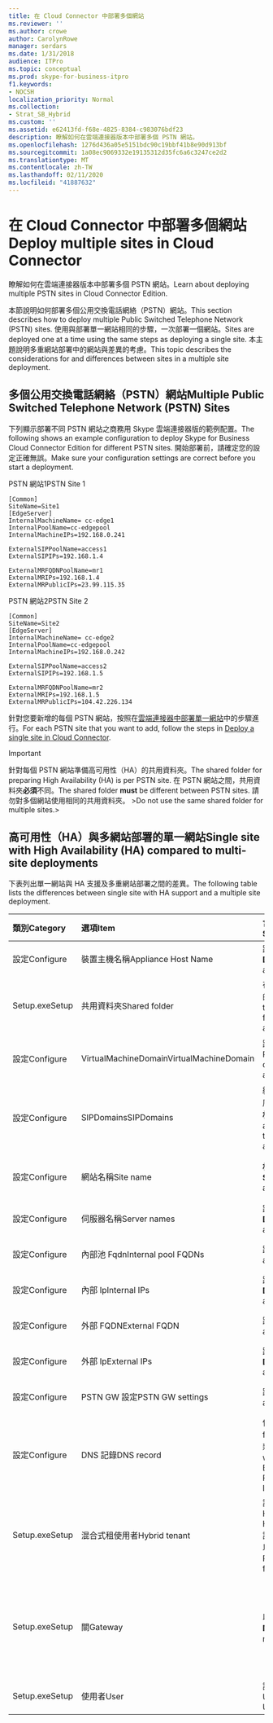 ```yaml
---
title: 在 Cloud Connector 中部署多個網站
ms.reviewer: ''
ms.author: crowe
author: CarolynRowe
manager: serdars
ms.date: 1/31/2018
audience: ITPro
ms.topic: conceptual
ms.prod: skype-for-business-itpro
f1.keywords:
- NOCSH
localization_priority: Normal
ms.collection:
- Strat_SB_Hybrid
ms.custom: ''
ms.assetid: e62413fd-f68e-4825-8384-c983076bdf23
description: 瞭解如何在雲端連接器版本中部署多個 PSTN 網站。
ms.openlocfilehash: 1276d436a05e5151bdc90c19bbf41b8e90d913bf
ms.sourcegitcommit: 1a08ec9069332e19135312d35fc6a6c3247ce2d2
ms.translationtype: MT
ms.contentlocale: zh-TW
ms.lasthandoff: 02/11/2020
ms.locfileid: "41887632"
---
```

# <a name="deploy-multiple-sites-in-cloud-connector"></a><span data-ttu-id="40389-103">在 Cloud Connector 中部署多個網站</span><span class="sxs-lookup"><span data-stu-id="40389-103">Deploy multiple sites in Cloud Connector</span></span>
 
<span data-ttu-id="40389-104">瞭解如何在雲端連接器版本中部署多個 PSTN 網站。</span><span class="sxs-lookup"><span data-stu-id="40389-104">Learn about deploying multiple PSTN sites in Cloud Connector Edition.</span></span>
  
<span data-ttu-id="40389-105">本節說明如何部署多個公用交換電話網絡（PSTN）網站。</span><span class="sxs-lookup"><span data-stu-id="40389-105">This section describes how to deploy multiple Public Switched Telephone Network (PSTN) sites.</span></span> <span data-ttu-id="40389-106">使用與部署單一網站相同的步驟，一次部署一個網站。</span><span class="sxs-lookup"><span data-stu-id="40389-106">Sites are deployed one at a time using the same steps as deploying a single site.</span></span> <span data-ttu-id="40389-107">本主題說明多重網站部署中的網站與差異的考慮。</span><span class="sxs-lookup"><span data-stu-id="40389-107">This topic describes the considerations for and differences between sites in a multiple site deployment.</span></span> 
  
## <a name="multiple-public-switched-telephone-network-pstn-sites"></a><span data-ttu-id="40389-108">多個公用交換電話網絡（PSTN）網站</span><span class="sxs-lookup"><span data-stu-id="40389-108">Multiple Public Switched Telephone Network (PSTN) Sites</span></span>

<span data-ttu-id="40389-109">下列顯示部署不同 PSTN 網站之商務用 Skype 雲端連接器版的範例配置。</span><span class="sxs-lookup"><span data-stu-id="40389-109">The following shows an example configuration to deploy Skype for Business Cloud Connector Edition for different PSTN sites.</span></span> <span data-ttu-id="40389-110">開始部署前，請確定您的設定正確無誤。</span><span class="sxs-lookup"><span data-stu-id="40389-110">Make sure your configuration settings are correct before you start a deployment.</span></span>
  
<span data-ttu-id="40389-111">PSTN 網站1</span><span class="sxs-lookup"><span data-stu-id="40389-111">PSTN Site 1</span></span>
  
```console
[Common]
SiteName=Site1
[EdgeServer]
InternalMachineName= cc-edge1
InternalPoolName=cc-edgepool
InternalMachineIPs=192.168.0.241

ExternalSIPPoolName=access1
ExternalSIPIPs=192.168.1.4

ExternalMRFQDNPoolName=mr1
ExternalMRIPs=192.168.1.4
ExternalMRPublicIPs=23.99.115.35
```

<span data-ttu-id="40389-112">PSTN 網站2</span><span class="sxs-lookup"><span data-stu-id="40389-112">PSTN Site 2</span></span>
  
```console
[Common]
SiteName=Site2
[EdgeServer]
InternalMachineName= cc-edge2
InternalPoolName=cc-edgepool
InternalMachineIPs=192.168.0.242

ExternalSIPPoolName=access2
ExternalSIPIPs=192.168.1.5

ExternalMRFQDNPoolName=mr2
ExternalMRIPs=192.168.1.5
ExternalMRPublicIPs=104.42.226.134
```

<span data-ttu-id="40389-113">針對您要新增的每個 PSTN 網站，按照在[雲端連接器中部署單一網站](deploy-a-single-site-in-cloud-connector.md)中的步驟進行。</span><span class="sxs-lookup"><span data-stu-id="40389-113">For each PSTN site that you want to add, follow the steps in [Deploy a single site in Cloud Connector](deploy-a-single-site-in-cloud-connector.md).</span></span>
  
> [!IMPORTANT]
> <span data-ttu-id="40389-114">針對每個 PSTN 網站準備高可用性（HA）的共用資料夾。</span><span class="sxs-lookup"><span data-stu-id="40389-114">The shared folder for preparing High Availability (HA) is per PSTN site.</span></span> <span data-ttu-id="40389-115">在 PSTN 網站之間，共用資料夾**必須**不同。</span><span class="sxs-lookup"><span data-stu-id="40389-115">The shared folder **must** be different between PSTN sites.</span></span> <span data-ttu-id="40389-116">請勿對多個網站使用相同的共用資料夾。 ></span><span class="sxs-lookup"><span data-stu-id="40389-116">Do not use the same shared folder for multiple sites.></span></span> 
  
## <a name="single-site-with-high-availability-ha-compared-to-multi-site-deployments"></a><span data-ttu-id="40389-117">高可用性（HA）與多網站部署的單一網站</span><span class="sxs-lookup"><span data-stu-id="40389-117">Single site with High Availability (HA) compared to multi-site deployments</span></span>
<span data-ttu-id="40389-118"><a name="BKMK_SingleSitecomparedtomulti-site"> </a></span><span class="sxs-lookup"><span data-stu-id="40389-118"><a name="BKMK_SingleSitecomparedtomulti-site"> </a></span></span>

<span data-ttu-id="40389-119">下表列出單一網站與 HA 支援及多重網站部署之間的差異。</span><span class="sxs-lookup"><span data-stu-id="40389-119">The following table lists the differences between single site with HA support and a multiple site deployment.</span></span>
  
|<span data-ttu-id="40389-120">**類別**</span><span class="sxs-lookup"><span data-stu-id="40389-120">**Category**</span></span>|<span data-ttu-id="40389-121">**選項**</span><span class="sxs-lookup"><span data-stu-id="40389-121">**Item**</span></span>|<span data-ttu-id="40389-122">**含 HA 的單一網站**</span><span class="sxs-lookup"><span data-stu-id="40389-122">**Single-Site with HA**</span></span>|<span data-ttu-id="40389-123">**多網站**</span><span class="sxs-lookup"><span data-stu-id="40389-123">**Multi-Site**</span></span>|
|:-----|:-----|:-----|:-----|
|<span data-ttu-id="40389-124">設定</span><span class="sxs-lookup"><span data-stu-id="40389-124">Configure</span></span>  <br/> |<span data-ttu-id="40389-125">裝置主機名稱</span><span class="sxs-lookup"><span data-stu-id="40389-125">Appliance Host Name</span></span> <br/> |<span data-ttu-id="40389-126">跨多個裝置**不同**</span><span class="sxs-lookup"><span data-stu-id="40389-126">**Different** across appliances</span></span> <br/> |<span data-ttu-id="40389-127">跨 PSTN 網站**不同**</span><span class="sxs-lookup"><span data-stu-id="40389-127">**Different** across PSTN sites</span></span> <br/> |
|<span data-ttu-id="40389-128">Setup.exe</span><span class="sxs-lookup"><span data-stu-id="40389-128">Setup</span></span>  <br/> |<span data-ttu-id="40389-129">共用資料夾</span><span class="sxs-lookup"><span data-stu-id="40389-129">Shared folder</span></span>  <br/> |<span data-ttu-id="40389-130">在多個裝置上需要**相同**的共用資料夾</span><span class="sxs-lookup"><span data-stu-id="40389-130">Requires the **same** shared folder across appliances</span></span> <br/> |<span data-ttu-id="40389-131">跨裝置需要**不同**的共用資料夾</span><span class="sxs-lookup"><span data-stu-id="40389-131">Requires a **different** shared folder across appliances</span></span> <br/> |
|<span data-ttu-id="40389-132">設定</span><span class="sxs-lookup"><span data-stu-id="40389-132">Configure</span></span>  <br/> |<span data-ttu-id="40389-133">VirtualMachineDomain</span><span class="sxs-lookup"><span data-stu-id="40389-133">VirtualMachineDomain</span></span>  <br/> |<span data-ttu-id="40389-134">跨裝置需要**相同**的網域</span><span class="sxs-lookup"><span data-stu-id="40389-134">Requires the **same** domain across appliances</span></span> <br/> |<span data-ttu-id="40389-135">在 PSTN 網站上需要**同一個**網域</span><span class="sxs-lookup"><span data-stu-id="40389-135">Requires the **same** domain across PSTN sites</span></span> <br/> |
|<span data-ttu-id="40389-136">設定</span><span class="sxs-lookup"><span data-stu-id="40389-136">Configure</span></span>  <br/> |<span data-ttu-id="40389-137">SIPDomains</span><span class="sxs-lookup"><span data-stu-id="40389-137">SIPDomains</span></span>  <br/> |<span data-ttu-id="40389-138">網功能變數名稱稱和順序在各個裝置中應該是**相同**的</span><span class="sxs-lookup"><span data-stu-id="40389-138">Domain names and order should be the **same** across appliances</span></span> <br/> |<span data-ttu-id="40389-139">網功能變數名稱稱和順序在 PSTN 網站中應該是**相同**的</span><span class="sxs-lookup"><span data-stu-id="40389-139">Domain names and order should be the **same** across PSTN sites</span></span> <br/> |
|<span data-ttu-id="40389-140">設定</span><span class="sxs-lookup"><span data-stu-id="40389-140">Configure</span></span>  <br/> |<span data-ttu-id="40389-141">網站名稱</span><span class="sxs-lookup"><span data-stu-id="40389-141">Site name</span></span>  <br/> |<span data-ttu-id="40389-142">**相同**跨裝置的網站名稱</span><span class="sxs-lookup"><span data-stu-id="40389-142">**Same** Site Name across appliances</span></span> <br/> |<span data-ttu-id="40389-143">**不同**PSTN 網站上的網站名稱</span><span class="sxs-lookup"><span data-stu-id="40389-143">**Different** Site Name across PSTN sites</span></span> <br/> |
|<span data-ttu-id="40389-144">設定</span><span class="sxs-lookup"><span data-stu-id="40389-144">Configure</span></span>  <br/> |<span data-ttu-id="40389-145">伺服器名稱</span><span class="sxs-lookup"><span data-stu-id="40389-145">Server names</span></span>  <br/> |<span data-ttu-id="40389-146">跨多個裝置**不同**</span><span class="sxs-lookup"><span data-stu-id="40389-146">**Different** across appliances</span></span> <br/> |<span data-ttu-id="40389-147">跨 PSTN 網站**不同**</span><span class="sxs-lookup"><span data-stu-id="40389-147">**Different** across PSTN sites</span></span> <br/> |
|<span data-ttu-id="40389-148">設定</span><span class="sxs-lookup"><span data-stu-id="40389-148">Configure</span></span>  <br/> |<span data-ttu-id="40389-149">內部池 Fqdn</span><span class="sxs-lookup"><span data-stu-id="40389-149">Internal pool FQDNs</span></span>  <br/> |<span data-ttu-id="40389-150">跨裝置**相同**</span><span class="sxs-lookup"><span data-stu-id="40389-150">**Same** across appliances</span></span> <br/> |<span data-ttu-id="40389-151">跨 PSTN 網站**相同**</span><span class="sxs-lookup"><span data-stu-id="40389-151">**Same** across PSTN sites</span></span> <br/> |
|<span data-ttu-id="40389-152">設定</span><span class="sxs-lookup"><span data-stu-id="40389-152">Configure</span></span>  <br/> |<span data-ttu-id="40389-153">內部 Ip</span><span class="sxs-lookup"><span data-stu-id="40389-153">Internal IPs</span></span>  <br/> |<span data-ttu-id="40389-154">跨多個裝置**不同**</span><span class="sxs-lookup"><span data-stu-id="40389-154">**Different** across appliances</span></span> <br/> |<span data-ttu-id="40389-155">跨 PSTN 網站**不同**</span><span class="sxs-lookup"><span data-stu-id="40389-155">**Different** across PSTN sites</span></span> <br/> |
|<span data-ttu-id="40389-156">設定</span><span class="sxs-lookup"><span data-stu-id="40389-156">Configure</span></span>  <br/> |<span data-ttu-id="40389-157">外部 FQDN</span><span class="sxs-lookup"><span data-stu-id="40389-157">External FQDN</span></span>  <br/> |<span data-ttu-id="40389-158">跨裝置**相同**</span><span class="sxs-lookup"><span data-stu-id="40389-158">**Same** across appliances</span></span> <br/> |<span data-ttu-id="40389-159">跨 PSTN 網站**不同**</span><span class="sxs-lookup"><span data-stu-id="40389-159">**Different** across PSTN sites</span></span> <br/> |
|<span data-ttu-id="40389-160">設定</span><span class="sxs-lookup"><span data-stu-id="40389-160">Configure</span></span>  <br/> |<span data-ttu-id="40389-161">外部 Ip</span><span class="sxs-lookup"><span data-stu-id="40389-161">External IPs</span></span>  <br/> |<span data-ttu-id="40389-162">跨多個裝置**不同**</span><span class="sxs-lookup"><span data-stu-id="40389-162">**Different** across appliances</span></span> <br/> |<span data-ttu-id="40389-163">跨 PSTN 網站**不同**</span><span class="sxs-lookup"><span data-stu-id="40389-163">**Different** across PSTN sites</span></span> <br/> |
|<span data-ttu-id="40389-164">設定</span><span class="sxs-lookup"><span data-stu-id="40389-164">Configure</span></span>  <br/> |<span data-ttu-id="40389-165">PSTN GW 設定</span><span class="sxs-lookup"><span data-stu-id="40389-165">PSTN GW settings</span></span>  <br/> |<span data-ttu-id="40389-166">跨裝置**相同**</span><span class="sxs-lookup"><span data-stu-id="40389-166">**Same** across appliances</span></span> <br/> |<span data-ttu-id="40389-167">跨 PSTN 網站**不同**</span><span class="sxs-lookup"><span data-stu-id="40389-167">**Different** across PSTN sites</span></span> <br/> |
|<span data-ttu-id="40389-168">設定</span><span class="sxs-lookup"><span data-stu-id="40389-168">Configure</span></span>  <br/> |<span data-ttu-id="40389-169">DNS 記錄</span><span class="sxs-lookup"><span data-stu-id="40389-169">DNS record</span></span>  <br/> |<span data-ttu-id="40389-170">使用**相同**的外部存取 fqdn 和**不同**的 IP 位址新增記錄</span><span class="sxs-lookup"><span data-stu-id="40389-170">Add records with the **same** External Access FQDNs and **different** IP addresses</span></span> <br/> |<span data-ttu-id="40389-171">新增具有**不同**外部存取 fqdn 及**不同**IP 位址的記錄</span><span class="sxs-lookup"><span data-stu-id="40389-171">Add records with **different** External Access FQDNs and **different** IP addresses</span></span> <br/> |
|<span data-ttu-id="40389-172">Setup.exe</span><span class="sxs-lookup"><span data-stu-id="40389-172">Setup</span></span>  <br/> |<span data-ttu-id="40389-173">混合式租使用者</span><span class="sxs-lookup"><span data-stu-id="40389-173">Hybrid tenant</span></span>  <br/> |<span data-ttu-id="40389-174">設定 HybridPSTNSite</span><span class="sxs-lookup"><span data-stu-id="40389-174">Set HybridPSTNSite</span></span>  <br/> <span data-ttu-id="40389-175">設定 PeerDestination 以進行回退</span><span class="sxs-lookup"><span data-stu-id="40389-175">Set PeerDestination for fallback</span></span>  <br/> |<span data-ttu-id="40389-176">設定 HybridPSTNSite</span><span class="sxs-lookup"><span data-stu-id="40389-176">Set HybridPSTNSite</span></span>  <br/> <span data-ttu-id="40389-177">設定 PeerDestination 以進行回退</span><span class="sxs-lookup"><span data-stu-id="40389-177">Set PeerDestination for fallback</span></span>  <br/> |
|<span data-ttu-id="40389-178">Setup.exe</span><span class="sxs-lookup"><span data-stu-id="40389-178">Setup</span></span>  <br/> |<span data-ttu-id="40389-179">關</span><span class="sxs-lookup"><span data-stu-id="40389-179">Gateway</span></span>  <br/> |<span data-ttu-id="40389-180">此網站中的 MS GW **M:N**對應</span><span class="sxs-lookup"><span data-stu-id="40389-180">MS GW **M:N** mapping in this site</span></span> <br/> |<span data-ttu-id="40389-181">每個 PSTN 網站中的 PSTN 閘道應該只會連線到相同網站中的中繼伺服器（s）</span><span class="sxs-lookup"><span data-stu-id="40389-181">PSTN gateway(s) in each PSTN site should only connect to the Mediation Server(s) in the same site</span></span>  <br/> |
|<span data-ttu-id="40389-182">Setup.exe</span><span class="sxs-lookup"><span data-stu-id="40389-182">Setup</span></span>  <br/> |<span data-ttu-id="40389-183">使用者</span><span class="sxs-lookup"><span data-stu-id="40389-183">User</span></span>  <br/> |<span data-ttu-id="40389-184">設定 UserPSTNSettings</span><span class="sxs-lookup"><span data-stu-id="40389-184">Set UserPSTNSettings</span></span>  <br/> |<span data-ttu-id="40389-185">設定 UserPSTNSettings</span><span class="sxs-lookup"><span data-stu-id="40389-185">Set UserPSTNSettings</span></span>  <br/> |
   

